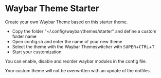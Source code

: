 # Waybar Theme Starter

Create your own Waybar Theme based on this starter theme.

- Copy the folder "~/.config/waybar/themes/starter" and define a custom folder name
- Open config.sh and enter the name of your new theme
- Select the theme with the Waybar Themeswitcher with <kbd>SUPER</kbd>+<kbd>CTRL</kbd>+<kbd>T</kbd>
- Start your customization

You can enable, disable and reorder waybar modules in the config file. 

Your custom theme will not be overwritten with an update of the dotfiles.